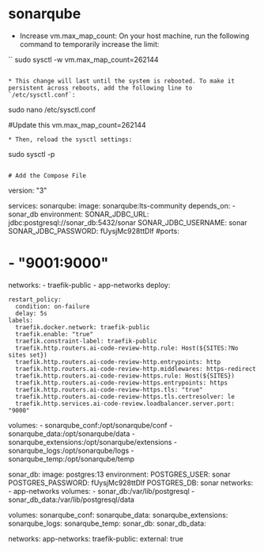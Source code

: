 # sonarqube

* Increase vm.max_map_count: On your host machine, run the following command to temporarily increase the limit:

``
sudo sysctl -w vm.max_map_count=262144
```

* This change will last until the system is rebooted. To make it persistent across reboots, add the following line to `/etc/sysctl.conf`:

```
sudo nano /etc/sysctl.conf

#Update this 
vm.max_map_count=262144
```
* Then, reload the sysctl settings:

```
sudo sysctl -p
```

# Add the Compose File

```
version: "3"

services:
 sonarqube:
   image: sonarqube:lts-community
   depends_on:
     - sonar_db
   environment:
     SONAR_JDBC_URL: jdbc:postgresql://sonar_db:5432/sonar
     SONAR_JDBC_USERNAME: sonar
     SONAR_JDBC_PASSWORD: fUysjMc928ttDlf
   #ports:
   #  - "9001:9000"
   networks:
      - traefik-public
      - app-networks
   deploy:

    restart_policy:
      condition: on-failure
      delay: 5s
    labels:
      traefik.docker.network: traefik-public
      traefik.enable: "true"
      traefik.constraint-label: traefik-public
      traefik.http.routers.ai-code-review-http.rule: Host(${SITES:?No sites set})
      traefik.http.routers.ai-code-review-http.entrypoints: http
      traefik.http.routers.ai-code-review-http.middlewares: https-redirect
      traefik.http.routers.ai-code-review-https.rule: Host(${SITES})
      traefik.http.routers.ai-code-review-https.entrypoints: https
      traefik.http.routers.ai-code-review-https.tls: "true"
      traefik.http.routers.ai-code-review-https.tls.certresolver: le
      traefik.http.services.ai-code-review.loadbalancer.server.port: "9000"
   volumes:
     - sonarqube_conf:/opt/sonarqube/conf
     - sonarqube_data:/opt/sonarqube/data
     - sonarqube_extensions:/opt/sonarqube/extensions
     - sonarqube_logs:/opt/sonarqube/logs
     - sonarqube_temp:/opt/sonarqube/temp

 sonar_db:
   image: postgres:13
   environment:
     POSTGRES_USER: sonar
     POSTGRES_PASSWORD: fUysjMc928ttDlf
     POSTGRES_DB: sonar
   networks:
    - app-networks
   volumes:
     - sonar_db:/var/lib/postgresql
     - sonar_db_data:/var/lib/postgresql/data

volumes:
 sonarqube_conf:
 sonarqube_data:
 sonarqube_extensions:
 sonarqube_logs:
 sonarqube_temp:
 sonar_db:
 sonar_db_data:

networks:
  app-networks:
  traefik-public:
    external: true 
```

